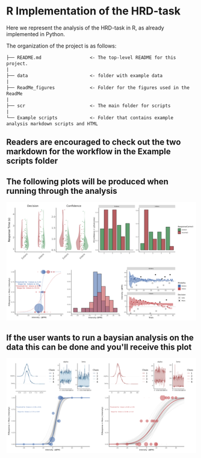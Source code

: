 
# R Implementation of the HRD-task

Here we represent the analysis of the HRD-task in R, as already implemented in Python.

The organization of the project is as follows:


```
├── README.md                  <- The top-level README for this project.
|
├── data                       <- folder with example data
|
├── ReadMe_figures             <- Folder for the figures used in the ReadMe
|   
├── scr                        <- The main folder for scripts
|
└── Example scripts            <- Folder that contains example analysis markdown scripts and HTML

```

## Readers are encouraged to check out the two markdown for the workflow in the Example scripts folder


## The following plots will be produced when running through the analysis

![](readme_figures/Concatenated.png)


## If the user wants to run a baysian analysis on the data this can be done and you'll receive this plot

![](readme_figures/Bayseiananalysis.png)

